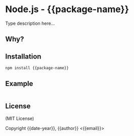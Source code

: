 Node.js - {{package-name}}
================

Type description here...


Why?
----



Installation
------------

    npm install {{package-name}}



Example
------


```javascript
```

License
-------

(MIT License)

Copyright {{date-year}}, {{author}}  <{{email}}>


